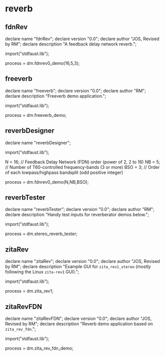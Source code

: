 # reverb


## fdnRev

<!-- faust-run -->

declare name "fdnRev";
declare version "0.0";
declare author "JOS, Revised by RM";
declare description "A feedback delay network reverb.";

import("stdfaust.lib");

process = dm.fdnrev0_demo(16,5,3);

<!-- /faust-run -->


## freeverb

<!-- faust-run -->

declare name "freeverb";
declare version "0.0";
declare author "RM";
declare description "Freeverb demo application.";

import("stdfaust.lib");

process = dm.freeverb_demo;

<!-- /faust-run -->


## reverbDesigner

<!-- faust-run -->

declare name "reverbDesigner";

import("stdfaust.lib");

N = 16; 	// Feedback Delay Network (FDN) order (power of 2, 2 to 16)
NB =  5; 	// Number of T60-controlled frequency-bands (3 or more)
BSO =  3;	// Order of each lowpass/highpass bandsplit (odd positive integer)

process = dm.fdnrev0_demo(N,NB,BSO);

<!-- /faust-run -->


## reverbTester

<!-- faust-run -->

declare name "reverbTester";
declare version "0.0";
declare author "RM";
declare description "Handy test inputs for reverberator demos below.";

import("stdfaust.lib");

process = dm.stereo_reverb_tester;

<!-- /faust-run -->


## zitaRev

<!-- faust-run -->

declare name "zitaRev";
declare version "0.0";
declare author "JOS, Revised by RM";
declare description "Example GUI for `zita_rev1_stereo` (mostly following the Linux `zita-rev1` GUI).";

import("stdfaust.lib");

process = dm.zita_rev1;	

<!-- /faust-run -->


## zitaRevFDN

<!-- faust-run -->

declare name "zitaRevFDN";
declare version "0.0";
declare author "JOS, Revised by RM";
declare description "Reverb demo application based on `zita_rev_fdn`.";

import("stdfaust.lib");

process = dm.zita_rev_fdn_demo;

<!-- /faust-run -->

